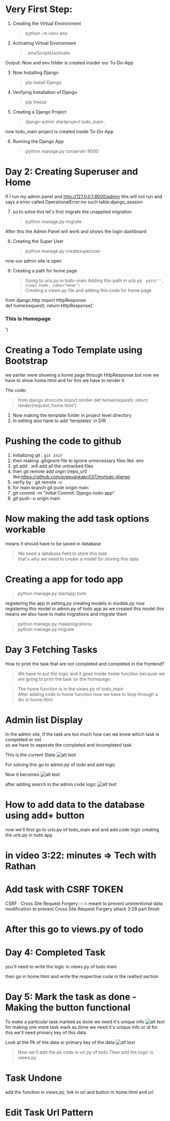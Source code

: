 # Very First Step: 

1. Creating the Virtual Environment 
   >python -m venv env 


2. Activating Virtual Environment 
   >. env/Scripts/activate

Output: Now and env folder is created insider our To-Do-App

3. Now Installing Django
   > pip install Django

4. Verifying Installation of Django 
   > pip freeze

5. Creating a Django Project 
   > django-admin startproject todo_main .

now todo_main project is created inside To-Do-App

6. Running the Django App
    > python manage.py runserver 9000


# Day 2: Creating Superuser and Home 

If I run my admin panel and http://127.0.0.1:9000/admin  this will not run and says a error called OperationalError:no such table:django_session 

7. so to solve this let's first migrate the unapplied migration.
    >python manage.py migrate

After this the Admin Panel will work and shows the login dashboard 

8. Creating the Super User 
   >python manage.py createsuperuser

now our admin site is open 

9. Creating a path for home page 
   > Going to urls.py in todo-main 
   > Adding this path in urls.py ` path('', views.home, name="Home")`    
   > Creating a views.py file and adding this code for home page 


from django.http import HttpResponse    
def home(request):
    return HttpResponse('<h3> This is Homepage </h3>')

# Creating a Todo Template using Bootstrap

we earlier were showing a home page through HttpResponse but now we have to show home.html and for this we have to render it 

The code: 
  >from django.shorcuts import render 
  >def home(request):
  > return render(request,'home.html') 

1. Now making the template folder in project level directory
2. In setting also have to add 'templates' in DIR 


# Pushing the code to github 
1. Initializing git : ` git init `
2. then making .gitignore file to ignore unnecessary files like .env
3. git add . will add all the untracked files 
4. then git remote add orgin (repo_url) like:https://github.com/preeyankakc037/mytodo-django
5. verfiy by : git remote -v
6. for main branch git push origin main 
7. git commit -m "Initial Commit: Django-todo-app"
8. git push -u origin main


# Now making the add task options workable 
means it should have to be saved in database 

> We need a database field to store this task    
>that's why we need to create a model for storing this data 

# Creating a app for todo app 

> python manage.py startapp todo

registering the app in setting.py 
creating models in models.py 
now registering this model in admin.py of todo app 
as we created this model this means we also have to make migrations and migrate them 


> python manage.py makemigrations     
>python manage.py migrate


# Day 3 Fetching Tasks 

How to print the task that are not completed and completed in the frontend?

> We have to put the logic and it goes inside home function because we are going to print the task on the homepage.

> The home function is in the views.py of todo_main   
> After adding code in home function now we have to loop through a div in home.html


# Admin list Display 
In the admin site, if the task are too much how can we know which task is completed or not  
so we have to seperate the completed and incompleted task              

This is the current State 
![alt text](static/admin_list_Display.png)


For solving this go to admin.py of todo and add logic 


Now it becomes 
![alt text](static/corrected_admin.png)

after adding search in the admin code logic
![alt text](static/search_admin.png)


# How to add data to the database using add+ button 
now we'll  first go to urls.py of todo_main and and add code logic 
creating the urls.py in todo app 

# in video 3:22: minutes => Tech with Rathan 



# Add task with CSRF TOKEN

CSRF : Cross Site Request Forgery  ::::> meant to prevent unintentional data modification 
to prevent Cross Site Request Forgery attack
3:29 part finish 

# After this go to views.py of todo


# Day 4: Completed Task 
you'll need to write the logic in views.py of todo main 

then go in home.html and write the respective code in the realted section 

# Day 5: Mark the task as done - Making the button functional 

To make a particular task marked as done we need it's unique info 
![alt text](static/Day5.png)
for making one more task mark as done we need it's unique info or id 
for this we'll need primary key of this data 

Look at the Pk of the data or primary key of the data 
![alt text](static/Day5.1.png)

> Now we'll add the pk code in url.py of todo
> Then add the logic in views.py


# Task Undone

add the function in views.py, link in url and button in home.html and url 

# Edit Task Url Pattern 